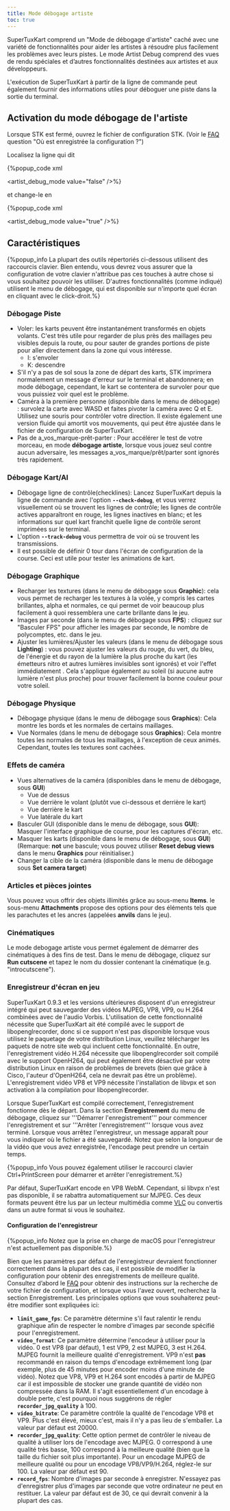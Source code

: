 ```yaml
---
title: Mode débogage artiste
toc: true
---
```

SuperTuxKart comprend un "Mode de débogage d'artiste" caché avec une variété de fonctionnalités pour aider les artistes à résoudre plus facilement les problèmes avec leurs pistes.  Le mode Artist Debug comprend des vues de rendu spéciales et d’autres fonctionnalités destinées aux artistes et aux développeurs.

L'exécution de SuperTuxKart à partir de la ligne de commande peut également fournir des informations utiles pour déboguer une piste dans la sortie du terminal.

## Activation du mode débogage de l'artiste

Lorsque STK est fermé, ouvrez le fichier de configuration STK. (Voir le [FAQ](FAQ) question "Où est enregistrée la configuration ?")

Localisez la ligne qui dit

{%popup_code
xml
<!-- Whether to enable track debugging features -->
<artist_debug_mode value="false" />%}

et change-le en

{%popup_code
xml
<!-- Whether to enable track debugging features -->
<artist_debug_mode value="true" />%}

## Caractéristiques

{%popup_info La plupart des outils répertoriés ci-dessous utilisent des raccourcis clavier. Bien entendu, vous devrez vous assurer que la configuration de votre clavier n'attribue pas ces touches à autre chose si vous souhaitez pouvoir les utiliser. D'autres fonctionnalités (comme indiqué) utilisent le menu de débogage, qui est disponible sur n'importe quel écran en cliquant avec le click-droit.%}

### Débogage Piste

* Voler: les karts peuvent être instantanément transformés en objets volants. C'est très utile pour regarder de plus près des maillages peu visibles depuis la route, ou pour sauter de grandes portions de piste pour aller directement dans la zone qui vous intéresse.
    * I: s'envoler
    * K: descendre
* S'il n'y a pas de sol sous la zone de départ des karts, STK imprimera normalement un message d'erreur sur le terminal et abandonnera; en mode débogage, cependant, le kart se contentera de survoler pour que vous puissiez voir quel est le problème.
* Caméra à la première personne (disponible dans le menu de débogage) : survolez la carte avec WASD et faites pivoter la caméra avec Q et E. Utilisez une souris pour contrôler votre direction. Il existe également une version fluide qui amortit vos mouvements, qui peut être ajustée dans le fichier de configuration de SuperTuxKart.
* Pas de a_vos_marque-prêt-parter : Pour accélérer le test de votre morceau, en mode **débogage artiste**, lorsque vous jouez seul contre aucun adversaire, les messages a_vos_marque/prêt/parter sont ignorés très rapidement.

### Débogage Kart/AI

* Débogage ligne de contrôle(checklines): Lancez SuperTuxKart depuis la ligne de commande avec l'option **`--check-debug`**, et vous verrez visuellement où se trouvent les lignes de contrôle; les lignes de contrôle actives apparaîtront en rouge, les lignes inactives en blanc; et les informations sur quel kart franchit quelle ligne de contrôle seront imprimées sur le terminal.
* L'option **`--track-debug`** vous permettra de voir où se trouvent les transmissions.
* Il est possible de définir 0 tour dans l'écran de configuration de la course. Ceci est utile pour tester les animations de kart.

### Débogage Graphique

* Recharger les textures (dans le menu de débogage sous **Graphic**): cela vous permet de recharger les textures à la volée, y compris les cartes brillantes, alpha et normales, ce qui permet de voir beaucoup plus facilement à quoi ressemblera une carte brillante dans le jeu.
* Images par seconde (dans le menu de débogage sous **FPS**) : cliquez sur "Basculer FPS" pour afficher les images par seconde, le nombre de polycomptes, etc. dans le jeu.
* Ajuster les lumières/Ajuster les valeurs (dans le menu de débogage sous **Lighting**) : vous pouvez ajuster les valeurs du rouge, du vert, du bleu, de l'énergie et du rayon de la lumière la plus proche du kart (les émetteurs nitro et autres lumières invisibles sont ignorés) et voir l'effet immédiatement .  Cela s'applique également au soleil (si aucune autre lumière n'est plus proche) pour trouver facilement la bonne couleur pour votre soleil.

### Débogage Physique

* Débogage physique (dans le menu de débogage sous **Graphics**): Cela montre les bords et les normales de certains maillages.
* Vue Normales (dans le menu de débogage sous **Graphics**): Cela montre toutes les normales de tous les maillages, à l'exception de ceux animés.  Cependant, toutes les textures sont cachées.

### Effets de caméra

* Vues alternatives de la caméra (disponibles dans le menu de débogage, sous **GUI**)
    * Vue de dessus
    * Vue derrière le volant (plutôt vue ci-dessous et derrière le kart)
    * Vue derrière le kart
    * Vue latérale du kart
* Basculer GUI (disponible dans le menu de débogage, sous **GUI**): Masquer l'interface graphique de course, pour les captures d'écran, etc.
* Masquer les karts (disponible dans le menu de débogage, sous **GUI**) (Remarque: **not** une bascule;  vous pouvez utiliser **Reset debug views** dans le menu **Graphics** pour réinitialiser.)
* Changer la cible de la caméra (disponible dans le menu de débogage sous **Set camera target**)

### Articles et pièces jointes

Vous pouvez vous offrir des objets illimités grâce au sous-menu **Items**. le sous-menu **Attachments** propose des options pour des éléments tels que les parachutes et les ancres (appelées **anvils** dans le jeu).

### Cinématiques

Le mode debogage artiste vous permet également de démarrer des cinématiques à des fins de test. Dans le menu de débogage, cliquez sur **Run cutscene** et tapez le nom du dossier contenant la cinématique (e.g. "introcutscene").

### Enregistreur d'écran en jeu

SuperTuxKart 0.9.3 et les versions ultérieures disposent d'un enregistreur intégré qui peut sauvegarder des vidéos MJPEG, VP8, VP9, ou H.264 combinées avec de l'audio Vorbis. L'utilisation de cette fonctionnalité nécessite que SuperTuxKart ait été compilé avec le support de libopenglrecorder, donc si ce support n'est pas disponible lorsque vous utilisez le paquetage de votre distribution Linux, veuillez télécharger les paquets de notre site web qui incluent cette fonctionnalité. En outre, l'enregistrement vidéo H.264 nécessite que libopenglrecorder soit compilé avec le support OpenH264, qui peut également être désactivé par votre distribution Linux en raison de problèmes de brevets (bien que grâce à Cisco, l'auteur d'OpenH264, cela ne devrait pas être un problème). L'enregistrement vidéo VP8 et VP9 nécessite l'installation de libvpx et son activation à la compilation pour libopenglrecorder.

Lorsque SuperTuxKart est compilé correctement, l'enregistrement fonctionne dès le départ. Dans la section **Enregistrement** du menu de débogage, cliquez sur '''Démarrer l'enregistrement''' pour commencer l'enregistrement et sur '''Arrêter l'enregistrement''' lorsque vous avez terminé. Lorsque vous arrêtez l'enregistreur, un message apparaît pour vous indiquer où le fichier a été sauvegardé. Notez que selon la longueur de la vidéo que vous avez enregistrée, l'encodage peut prendre un certain temps.

{%popup_info  Vous pouvez également utiliser le raccourci clavier Ctrl+PrintScreen pour démarrer et arrêter l'enregistrement.%}

Par défaut, SuperTuxKart encode en VP8 WebM. Cependant, si libvpx n'est pas disponible, il se rabattra automatiquement sur MJPEG. Ces deux formats peuvent être lus par un lecteur multimédia comme [VLC](https://videolan.org) ou convertis dans un autre format si vous le souhaitez.

#### Configuration de l'enregistreur

{%popup_info Notez que la prise en charge de macOS pour l'enregistreur n'est actuellement pas disponible.%}

Bien que les paramètres par défaut de l'enregistreur devraient fonctionner correctement dans la plupart des cas, il est possible de modifier la configuration pour obtenir des enregistrements de meilleure qualité. Consultez d’abord le [FAQ](FAQ) pour obtenir des instructions sur la recherche de votre fichier de configuration, et lorsque vous l'avez ouvert, recherchez la section Enregistrement.  Les principales options que vous souhaiterez peut-être modifier sont expliquées ici:

* **`limit_game_fps`**: Ce paramètre détermine s'il faut ralentir le rendu graphique afin de respecter le nombre d'images par seconde spécifié pour l'enregistrement.
* **`video_format`**: Ce paramètre détermine l'encodeur à utiliser pour la vidéo. 0 est VP8 (par défaut), 1 est VP9, 2 est MJPEG, 3 est H.264. MJPEG fournit la meilleure qualité d'enregistrement. VP9 n'est **pas** recommandé en raison du temps d'encodage extrêmement long (par exemple, plus de 45 minutes pour encoder moins d'une minute de vidéo). Notez que VP8, VP9 et H.264 sont encodés à partir de MJPEG car il est impossible de stocker une grande quantité de vidéo non compressée dans la RAM. Il s'agit essentiellement d'un encodage à double perte, c'est pourquoi nous suggérons de régler **`recorder_jpg_quality`** à 100.
* **`video_bitrate`**: Ce paramètre contrôle la qualité de l'encodage VP8 et VP9. Plus c'est élevé, mieux c'est, mais il n'y a pas lieu de s'emballer. La valeur par défaut est 20000.
* **`recorder_jpg_quality`**: Cette option permet de contrôler le niveau de qualité à utiliser lors de l'encodage avec MJPEG. 0 correspond à une qualité très basse, 100 correspond à la meilleure qualité (bien que la taille du fichier soit plus importante). Pour un encodage MJPEG de meilleure qualité ou pour un encodage VP8/VP9/H.264, réglez-le sur 100. La valeur par défaut est 90.
* **`record_fps`**: Nombre d'images par seconde à enregistrer. N'essayez pas d'enregistrer plus d'images par seconde que votre ordinateur ne peut en restituer. La valeur par défaut est de 30, ce qui devrait convenir à la plupart des cas.

